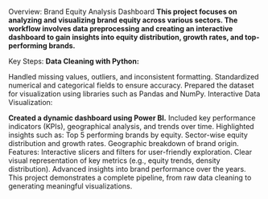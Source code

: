 Overview: Brand Equity Analysis Dashboard
**This project focuses on analyzing and visualizing brand equity across various sectors. The workflow involves data preprocessing and creating an interactive dashboard to gain insights into equity distribution, growth rates, and top-performing brands.**

Key Steps:
**Data Cleaning with Python:**

Handled missing values, outliers, and inconsistent formatting.
Standardized numerical and categorical fields to ensure accuracy.
Prepared the dataset for visualization using libraries such as Pandas and NumPy.
Interactive Data Visualization:

**Created a dynamic dashboard using Power BI.**
Included key performance indicators (KPIs), geographical analysis, and trends over time.
Highlighted insights such as:
Top 5 performing brands by equity.
Sector-wise equity distribution and growth rates.
Geographic breakdown of brand origin.
Features:
Interactive slicers and filters for user-friendly exploration.
Clear visual representation of key metrics (e.g., equity trends, density distribution).
Advanced insights into brand performance over the years.
This project demonstrates a complete pipeline, from raw data cleaning to generating meaningful visualizations.
